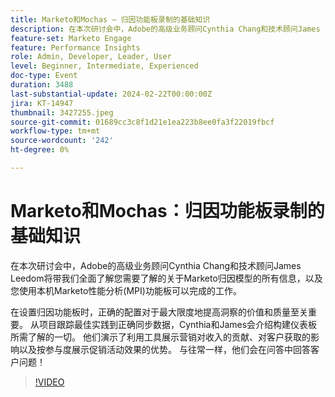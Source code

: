 ```yaml
---
title: Marketo和Mochas — 归因功能板录制的基础知识
description: 在本次研讨会中，Adobe的高级业务顾问Cynthia Chang和技术顾问James Leedom将带我们全面了解您需要了解的关于Marketo归因模型的所有信息，以及您使用本机Marketo性能分析(MPI)功能板可以完成的工作。 在设置归因功能板时，正确的配置对于最大限度地提高洞察的价值和质量至关重要。 从项目跟踪最佳实践到正确同步数据，Cynthia和James会介绍构建仪表板所需了解的一切。 他们演示了利用工具展示营销对收入的贡献、对客户获取的影响以及按参与度展示促销活动效果的优势。 与往常一样，他们会在问答中回答客户问题！
feature-set: Marketo Engage
feature: Performance Insights
role: Admin, Developer, Leader, User
level: Beginner, Intermediate, Experienced
doc-type: Event
duration: 3488
last-substantial-update: 2024-02-22T00:00:00Z
jira: KT-14947
thumbnail: 3427255.jpeg
source-git-commit: 01689cc3c8f1d21e1ea223b8ee0fa3f22019fbcf
workflow-type: tm+mt
source-wordcount: '242'
ht-degree: 0%

---
```



# Marketo和Mochas：归因功能板录制的基础知识

在本次研讨会中，Adobe的高级业务顾问Cynthia Chang和技术顾问James Leedom将带我们全面了解您需要了解的关于Marketo归因模型的所有信息，以及您使用本机Marketo性能分析(MPI)功能板可以完成的工作。

在设置归因功能板时，正确的配置对于最大限度地提高洞察的价值和质量至关重要。 从项目跟踪最佳实践到正确同步数据，Cynthia和James会介绍构建仪表板所需了解的一切。 他们演示了利用工具展示营销对收入的贡献、对客户获取的影响以及按参与度展示促销活动效果的优势。 与往常一样，他们会在问答中回答客户问题！

>[!VIDEO](https://video.tv.adobe.com/v/3427255/?learn=on)
